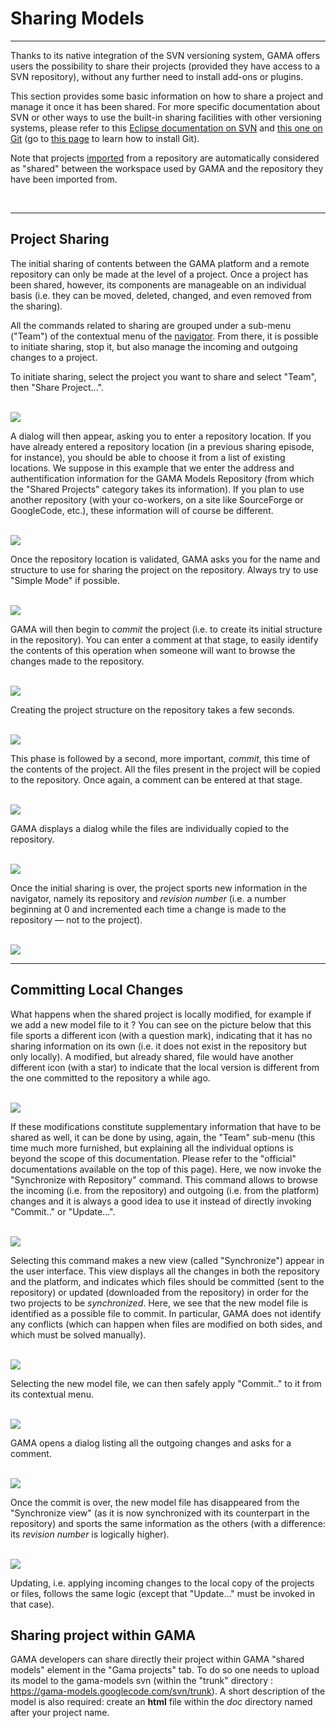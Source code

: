 # Sharing Models

---

Thanks to its native integration of the SVN versioning system, GAMA offers users the possibility to share their projects (provided they have access to a SVN repository), without any further need to install add-ons or plugins.

This section provides some basic information on how to share a project and manage it once it has been shared. For more specific documentation about SVN or other ways to use the built-in sharing facilities with other versioning systems, please refer to this [Eclipse documentation on SVN](http://www.eclipse.org/subversive/) and [this one on Git](http://projects.eclipse.org/projects/technology.egit) (go to [this page](G__InstallingPlugins.md) to learn how to install Git).

Note that projects [imported](G__ImportingModels.md) from a repository are automatically considered as "shared" between the workspace used by GAMA and the repository they have been imported from.


<br />

---

## Project Sharing
The initial sharing of contents between the GAMA platform and a remote repository can only be made at the level of a project. Once a project has been shared, however, its components are manageable on an individual basis (i.e. they can be moved, deleted, changed, and even removed from the sharing).

All the commands related to sharing are grouped under a sub-menu ("Team") of the contextual menu of the [navigator](G__NavigatingWorkspace.md). From there, it is possible to initiate sharing, stop it, but also manage the incoming and outgoing changes to a project.

To initiate sharing, select the project you want to share and select "Team", then "Share Project…".

<br />
<img src='https://gama-platform.googlecode.com/svn/wiki/images/model_sharing/menu_share.png' />
<br />

A dialog will then appear, asking you to enter a repository location. If you have already entered a repository location (in a previous sharing episode, for instance), you should be able to choose it from a list of existing locations. We suppose in this example that we enter the address and authentification information for the GAMA Models Repository (from which the "Shared Projects" category takes its information). If you plan to use another repository (with your co-workers, on a site like SourceForge or GoogleCode, etc.), these information will of course be different.

<br />
<img src='https://gama-platform.googlecode.com/svn/wiki/images/model_sharing/dialog_gama_models_repo.png' />
<br />

Once the repository location is validated, GAMA asks you for the name and structure to use for sharing the project on the repository. Always try to use "Simple Mode" if possible.

<br />
<img src='https://gama-platform.googlecode.com/svn/wiki/images/model_sharing/dialog_gama_models_repo_2.png' />
<br />

GAMA will then begin to _commit_ the project (i.e. to create its initial structure in the repository). You can enter a comment at that stage, to easily identify the contents of this operation when someone will want to browse the changes made to the repository.

<br />
<img src='https://gama-platform.googlecode.com/svn/wiki/images/model_sharing/dialog_gama_models_repo_3.png' />
<br />

Creating the project structure on the repository takes a few seconds.

<br />
<img src='https://gama-platform.googlecode.com/svn/wiki/images/model_sharing/dialog_gama_models_repo_4.png' />
<br />

This phase is followed by a second, more important, _commit_, this time of the contents of the project. All the files present in the project will be copied to the repository. Once again, a comment can be entered at that stage.

<br />
<img src='https://gama-platform.googlecode.com/svn/wiki/images/model_sharing/dialog_gama_models_repo_5.png' />
<br />

GAMA displays a dialog while the files are individually copied to the repository.

<br />
<img src='https://gama-platform.googlecode.com/svn/wiki/images/model_sharing/dialog_gama_models_repo_6.png' />
<br />

Once the initial sharing is over, the project sports new information in the navigator, namely its repository and _revision number_ (i.e. a number beginning at 0 and incremented each time a change is made to the repository — not to the project).

<br />
<img src='https://gama-platform.googlecode.com/svn/wiki/images/model_sharing/navigator_shared.png' />
<br />


---

## Committing Local Changes

What happens when the shared project is locally modified, for example if we add a new model file to it ? You can see on the picture below that this file sports a different icon (with a question mark), indicating that it has no sharing information on its own (i.e. it does not exist in the repository but only locally). A modified, but already shared, file would have another different icon (with a star) to indicate that the local version is different from the one committed to the repository a while ago.

<br />
<img src='https://gama-platform.googlecode.com/svn/wiki/images/model_sharing/navigator_new.png' />
<br />

If these modifications constitute supplementary information that have to be shared as well, it can be done by using, again, the "Team" sub-menu (this time much more furnished, but explaining all the individual options is beyond the scope of this documentation. Please refer to the "official" documentations available on the top of this page). Here, we now invoke the "Synchronize with Repository" command. This command allows to browse the incoming (i.e. from the repository) and outgoing (i.e. from the platform) changes and it is always a good idea to use it instead of directly invoking "Commit.." or "Update…".

<br />
<img src='https://gama-platform.googlecode.com/svn/wiki/images/model_sharing/menu_synchronize.png' />
<br />

Selecting this command makes a new view (called "Synchronize") appear in the user interface. This view displays all the changes in both the repository and the platform, and indicates which files should be committed (sent to the repository) or updated (downloaded from the repository) in order for the two projects to be _synchronized_. Here, we see that the new model file is identified as a possible file to commit. In particular, GAMA does not identify any conflicts (which can happen when files are modified on both sides, and which must be solved manually).

<br />
<img src='https://gama-platform.googlecode.com/svn/wiki/images/model_sharing/view_synchronize.png' />
<br />

Selecting the new model file, we can then safely apply "Commit.." to it from its contextual menu.

<br />
<img src='https://gama-platform.googlecode.com/svn/wiki/images/model_sharing/view_synchronize_commit.png' />
<br />

GAMA opens a dialog listing all the outgoing changes and asks for a comment.

<br />
<img src='https://gama-platform.googlecode.com/svn/wiki/images/model_sharing/view_synchronize_commit_2.png' />
<br />

Once the commit is over, the new model file has disappeared from the "Synchronize view" (as it is now synchronized with its counterpart in the repository) and sports the same information as the others (with a difference: its _revision number_ is logically higher).

<br />
<img src='https://gama-platform.googlecode.com/svn/wiki/images/model_sharing/view_synchronize_commit_3.png' />
<br />

Updating, i.e. applying incoming changes to the local copy of the projects or files, follows the same logic (except that "Update…" must be invoked in that case).


## Sharing project within GAMA
GAMA developers can share directly their project within GAMA "shared models"  element in the "Gama projects" tab. To do so one needs to upload its model to the gama-models svn (within the "trunk" directory : https://gama-models.googlecode.com/svn/trunk). A short description of the model is also required: create an **html** file within the _doc_ directory named after your project name.